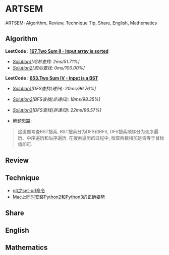 # **ARTSEM**
ARTSEM: Algorithm, Review, Technique Tip, Share, English, Mathematics

## **Algorithm**
**LeetCode : [167.Two Sum II - Input array is sorted](https://leetcode.com/problems/two-sum-ii-input-array-is-sorted/description/)**
- *[Solution1](./Algorithm/TwoSumII.java)[哈希查找: 2ms/51.71%]*
- *[Solution2](./Algorithm/TwoSumII2.java)[前后查找: 0ms/100.00%]*

**LeetCode : [653.Two Sum IV - Input is a BST](https://leetcode.com/problems/two-sum-iv-input-is-a-bst/description/)**
- *[Solution1](./Algorithm/TwoSumIV_DFS.java)[DFS查找(递归): 20ms/96.76%]*
- *[Solution2](./Algorithm/TwoSumIV_BFS.java)[BFS查找(非递归): 18ms/98.35%]*
- *[Solution3](./Algorithm/TwoSumIV_DFS2.java)[DFS查找(非递归): 22ms/96.57%]*

- 解题思路:
 > 这道题考查BST搜索, BST搜索分为DFS和BFS, DFS搜索顺序分为先序遍历、中序遍历和后序遍历. 在搜索遍历的过程中, 检查两数相加是否等于目标值即可.


## **Review**


## **Technique**
- [git之set-url命令](./Technique/git之set-url命令.md)
- [Mac上同时安装Python2和Python3的正确姿势](./Technique/Mac同时安装Python2和Python3.md)

## **Share**


## **English**


## **Mathematics**
